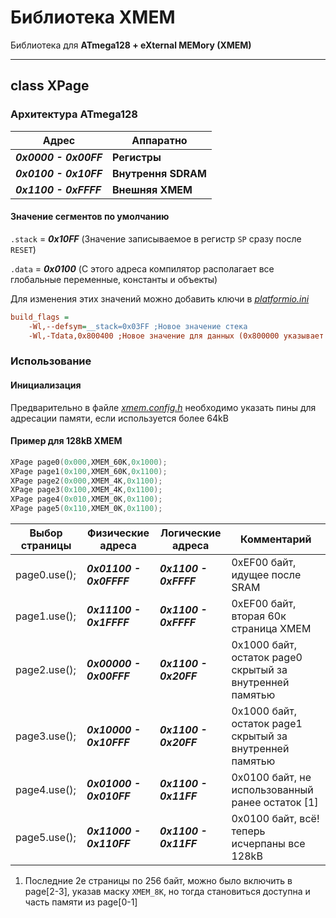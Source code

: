 # Библиотека XMEM

Библиотека для **ATmega128 + eXternal MEMory (XMEM)**

---

## class **XPage**

### Архитектура ATmega128

|Адрес|Аппаратно|
|----|----|
| ***0x0000 - 0x00FF*** | **Регистры**|
| ***0x0100 - 0x10FF*** | **Внутрення SDRAM**|
| ***0x1100 - 0xFFFF*** | **Внешняя XMEM**|

#### Значение сегментов по умолчанию

`.stack` = ***0x10FF*** (Значение записываемое в регистр `SP` сразу после `RESET`)

`.data` = ***0x0100*** (С этого адреса компилятор располагает все глобальные переменные, константы и объекты)

Для изменения этих значений можно добавить ключи в [*platformio.ini*](../../platformio.ini)

```ini
build_flags =
    -Wl,--defsym=__stack=0x03FF ;Новое значение стека
    -Wl,-Tdata,0x800400 ;Новое значение для данных (0x800000 указывает на SDRAM)
```

### Использование

#### Инициализация

Предварительно в файле [*xmem.config.h*](../xmem.config.h) необходимо указать пины для адресации памяти, если используется более 64kB

#### Пример для 128kB XMEM

```c++
XPage page0(0x000,XMEM_60K,0x1000);
XPage page1(0x100,XMEM_60K,0x1100);
XPage page2(0x000,XMEM_4K,0x1100);
XPage page3(0x100,XMEM_4K,0x1100);
XPage page4(0x010,XMEM_0K,0x1100);
XPage page5(0x110,XMEM_0K,0x1100);
```

| Выбор страницы | Физические адреса | Логические адреса | Комментарий |
|-|-|-|-|
| page0.use(); | ***0x01100 - 0x0FFFF*** | ***0x1100 - 0xFFFF*** | 0xEF00 байт, идущее после SRAM |
| page1.use(); | ***0x11100 - 0x1FFFF*** | ***0x1100 - 0xFFFF*** | 0xEF00 байт, вторая 60к страница XMEM |
| page2.use(); | ***0x00000 - 0x00FFF*** | ***0x1100 - 0x20FF*** | 0x1000 байт, остаток page0 скрытый за внутренней памятью |
| page3.use(); | ***0x10000 - 0x10FFF*** | ***0x1100 - 0x20FF*** | 0x1000 байт, остаток page1 скрытый за внутренней памятью |
| page4.use(); | ***0x01000 - 0x010FF*** | ***0x1100 - 0x11FF*** | 0x0100 байт, не использованный ранее остаток [1] |
| page5.use(); | ***0x11000 - 0x110FF*** | ***0x1100 - 0x11FF*** | 0x0100 байт, всё! теперь исчерпаны все 128kB |

1. Последние 2е страницы по 256 байт, можно было включить в page\[2-3], указав маску `XMEM_8K`, но тогда становиться доступна и часть памяти из page\[0-1]

<!-- в разработке

#### Выделение памяти и использование ссылок:
```c++
typedef uint16_t(&DIM)[100][100];
DIM dim = (DIM)*page1.get(sizeof(DIM));
```
Далее `dim` можно использовать как обычный массив, не забывая на какой странице он находиться:
```c++
  page1.use();
  dim[40][50];
```

-->
